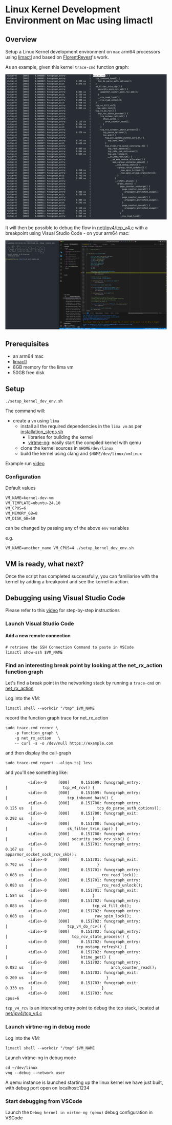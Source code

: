 # Linux Kernel Development Environment on Mac using limactl

## Overview

Setup a Linux Kernel development environment on `mac` arm64 processors using [limactl](https://lima-vm.io/docs/reference/limactl/) and based on [FlorentRevest](https://github.com/FlorentRevest/linux-kernel-vscode)'s work.


As an example, given this kernel `trace-cmd` function graph:

![trace point](docs/trace_cmd.png)

It will then be possible to debug the flow in [net/ipv4/tcp_v4.c](https://elixir.bootlin.com/linux/v6.11/source/net/ipv4/tcp_ipv4.c#L2172) with a breakpoint using Visual Studio Code - on your arm64 mac:

![vscode debug](docs/vscode_debug.png) 

## Prerequisites

- an arm64 mac
-  [limactl](https://lima-vm.io/docs/reference/limactl/)
- 8GB memory for the lima vm
- 50GB free disk

## Setup

```
./setup_kernel_dev_env.sh
```

The command will:
- create a `vm` using `lima`
  - install all the required dependencies in the `lima vm` as per [installation_steps.sh](installation_steps.sh)
    - libraries for building the kernel
    - [virtme-ng](https://github.com/arighi/virtme-ng): easily start the compiled kernel with qemu
  -   clone the kernel sources in `$HOME/dev/linux`  
  -   build the kernel using clang and `$HOME/dev/linux/vmlinux`

Example run [video](docs/launch_script_x10.mp4)


### Configuration

Default values

```
VM_NAME=kernel-dev-vm
VM_TEMPLATE=ubuntu-24.10
VM_CPUS=6
VM_MEMORY_GB=8
VM_DISK_GB=50
```

can be changed by passing any of the above `env` variables

e.g.
```
VM_NAME=another_name VM_CPUS=4 ./setup_kernel_dev_env.sh
```



## VM is ready, what next?

Once the script has completed successfully, you can familiarise with the kernel by adding a breakpoint and see the kernel in action.


## Debugging using Visual Studio Code

Please refer to this [video](docs/debug_with_visual_studio-code.mp4) for step-by-step instructions

### Launch Visual Studio Code

#### Add a new remote connection

```
# retrieve the SSH Connection Command to paste in VSCode
limactl show-ssh $VM_NAME
```

### Find an interesting break point by looking at the net_rx_action function graph

Let's find a break point in the networking stack by running a `trace-cmd`
on [net_rx_action](https://tldp.org/HOWTO/KernelAnalysis-HOWTO-8.html)

Log into the VM:
```
limactl shell --workdir "/tmp" $VM_NAME
```

record the function graph trace for net_rx_action

```
sudo trace-cmd record \
    -p function_graph \
    -g net_rx_action   \
    -- curl -s -o /dev/null https://example.com
```

and then display the call-graph

```
sudo trace-cmd report --align-ts| less
```

and you'll see something like:
```
          <idle>-0     [000]     0.151699: funcgraph_entry:                   |                        tcp_v4_rcv() {
          <idle>-0     [000]     0.151699: funcgraph_entry:                   |                          tcp_inbound_hash() {
          <idle>-0     [000]     0.151700: funcgraph_entry:        0.125 us   |                            tcp_do_parse_auth_options();
          <idle>-0     [000]     0.151700: funcgraph_exit:         0.292 us   |                          }
          <idle>-0     [000]     0.151700: funcgraph_entry:                   |                          sk_filter_trim_cap() {
          <idle>-0     [000]     0.151700: funcgraph_entry:                   |                            security_sock_rcv_skb() {
          <idle>-0     [000]     0.151701: funcgraph_entry:        0.167 us   |                              apparmor_socket_sock_rcv_skb();
          <idle>-0     [000]     0.151701: funcgraph_exit:         0.792 us   |                            }
          <idle>-0     [000]     0.151701: funcgraph_entry:        0.083 us   |                            __rcu_read_lock();
          <idle>-0     [000]     0.151701: funcgraph_entry:        0.083 us   |                            __rcu_read_unlock();
          <idle>-0     [000]     0.151701: funcgraph_exit:         1.584 us   |                          }
          <idle>-0     [000]     0.151702: funcgraph_entry:        0.083 us   |                          tcp_v4_fill_cb();
          <idle>-0     [000]     0.151702: funcgraph_entry:        0.083 us   |                          _raw_spin_lock();
          <idle>-0     [000]     0.151702: funcgraph_entry:                   |                          tcp_v4_do_rcv() {
          <idle>-0     [000]     0.151702: funcgraph_entry:                   |                            tcp_rcv_state_process() {
          <idle>-0     [000]     0.151702: funcgraph_entry:                   |                              tcp_mstamp_refresh() {
          <idle>-0     [000]     0.151702: funcgraph_entry:                   |                                ktime_get() {
          <idle>-0     [000]     0.151702: funcgraph_entry:        0.083 us   |                                  arch_counter_read();
          <idle>-0     [000]     0.151703: funcgraph_exit:         0.209 us   |                                }
          <idle>-0     [000]     0.151703: funcgraph_exit:         0.333 us   |                              }
          <idle>-0     [000]     0.151703: func
cpus=6
```

`tcp_v4_rcv` is an interesting entry point to debug the tcp stack, located at [net/ipv4/tcp_v4.c](https://elixir.bootlin.com/linux/v6.11/source/net/ipv4/tcp_ipv4.c#L2172)


### Launch virtme-ng in debug mode

Log into the VM:
```
limactl shell --workdir "/tmp" $VM_NAME
```

Launch virtme-ng in debug mode
```
cd ~/dev/linux
vng --debug --network user
```

A qemu instance is launched starting up the linux kernel we have just built, with debug port open on localhost:1234

### Start debugging from VSCode

Launch the `Debug kernel in virtme-ng (qemu)` debug configuration in VSCode